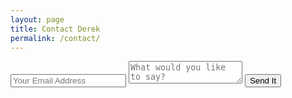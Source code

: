 ```yaml
---
layout: page
title: Contact Derek
permalink: /contact/
---
```


<form accept-charset="UTF-8" action="https://formkeep.com/f/31564470a717" method="POST" class="contact-form">
  <input type="hidden" name="utf8" value="✓">
  <input type="text" name="email" placeholder="Your Email Address" required="required">
  <textarea name="message" placeholder="What would you like to say?" required="required"></textarea>
  <button type="submit">Send It</button>
</form>
